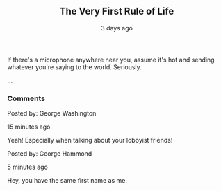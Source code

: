 
<article>
  <header>
    <h1>The Very First Rule of Life</h1>
    <p>
      <time datetime="2009-10-09">3 days ago</time>
    </p>
  </header>
  <p>If there's a microphone anywhere near you, assume it's hot and
    sending whatever you're saying to the world. Seriously.</p>
  <p>...</p>
  <section>
    <h1>Comments</h1>
    <article id="c1">
      <footer>
        <p>Posted by: George Washington</p>
        <p>
          <time datetime="2009-10-10">15 minutes ago</time>
        </p>
      </footer>
      <p>Yeah! Especially when talking about your lobbyist friends!</p>
    </article>
    <article id="c2">
      <footer>
        <p>Posted by: George Hammond</p>
        <p>
          <time datetime="2009-10-10">5 minutes ago</time>
        </p>
      </footer>
      <p>Hey, you have the same first name as me.</p>
    </article>
  </section>
</article>
